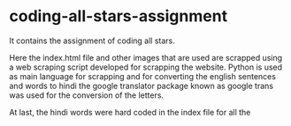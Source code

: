 # coding-all-stars-assignment
It contains the assignment of coding all stars.

Here the index.html file and other images that are used are scrapped using a web scraping script developed for scrapping the website.
Python is used as main language for scrapping and for converting the english sentences and words to hindi the google translator package known as google trans was used for the conversion of the letters.

At last, the hindi words were hard coded in the index file for all the 
